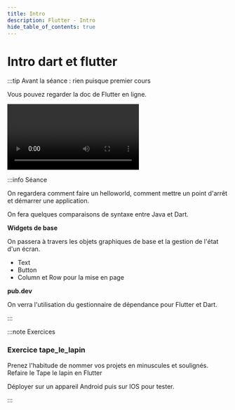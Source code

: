 ```yaml
---
title: Intro
description: Flutter - Intro
hide_table_of_contents: true
---
```


# Intro dart et flutter

<Row>

<Column>

:::tip Avant la séance : rien puisque premier cours

Vous pouvez regarder la doc de Flutter en ligne.

<Video url="https://youtu.be/TCeb8En8J90" />

<Video url="https://youtu.be/Xf5DL_il-ck" />

**[code](https://github.com/departement-info-cem/5N6-mobile-2-Nouveau/tree/main/code/tape_le_lapin_flutter)**

:::

</Column>

<Column>

:::info Séance

On regardera comment faire un helloworld, comment mettre un point d'arrêt et démarrer une application.

On fera quelques comparaisons de syntaxe entre Java et Dart.

**Widgets de base**

On passera à travers les objets graphiques de base et la gestion de l'état d'un écran.

- Text
- Button
- Column et Row pour la mise en page

**pub.dev**

On verra l'utilisation du gestionnaire de dépendance pour Flutter et Dart.

:::

</Column>

</Row>

:::note Exercices

### Exercice tape_le_lapin

Prenez l'habitude de nommer vos projets en minuscules et soulignés. Refaire le Tape le lapin en Flutter

Déployer sur un appareil Android puis sur IOS pour tester.

:::
